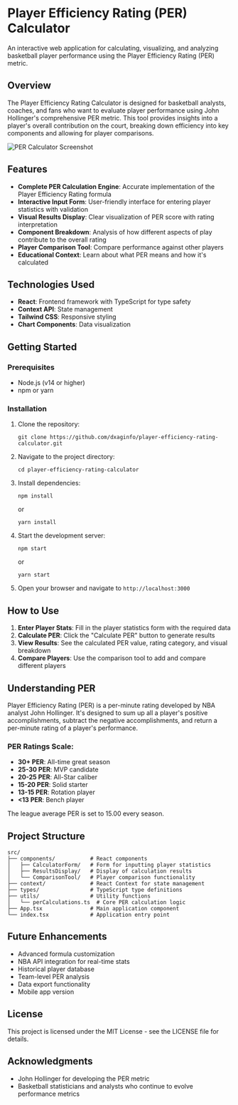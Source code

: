 # Player Efficiency Rating (PER) Calculator

An interactive web application for calculating, visualizing, and analyzing basketball player performance using the Player Efficiency Rating (PER) metric.

## Overview

The Player Efficiency Rating Calculator is designed for basketball analysts, coaches, and fans who want to evaluate player performance using John Hollinger's comprehensive PER metric. This tool provides insights into a player's overall contribution on the court, breaking down efficiency into key components and allowing for player comparisons.

![PER Calculator Screenshot](https://via.placeholder.com/800x450.png?text=PER+Calculator+Screenshot)

## Features

- **Complete PER Calculation Engine**: Accurate implementation of the Player Efficiency Rating formula
- **Interactive Input Form**: User-friendly interface for entering player statistics with validation
- **Visual Results Display**: Clear visualization of PER score with rating interpretation
- **Component Breakdown**: Analysis of how different aspects of play contribute to the overall rating
- **Player Comparison Tool**: Compare performance against other players
- **Educational Context**: Learn about what PER means and how it's calculated

## Technologies Used

- **React**: Frontend framework with TypeScript for type safety
- **Context API**: State management
- **Tailwind CSS**: Responsive styling
- **Chart Components**: Data visualization

## Getting Started

### Prerequisites

- Node.js (v14 or higher)
- npm or yarn

### Installation

1. Clone the repository:
   ```
   git clone https://github.com/dxaginfo/player-efficiency-rating-calculator.git
   ```

2. Navigate to the project directory:
   ```
   cd player-efficiency-rating-calculator
   ```

3. Install dependencies:
   ```
   npm install
   ```
   or
   ```
   yarn install
   ```

4. Start the development server:
   ```
   npm start
   ```
   or
   ```
   yarn start
   ```

5. Open your browser and navigate to `http://localhost:3000`

## How to Use

1. **Enter Player Stats**: Fill in the player statistics form with the required data
2. **Calculate PER**: Click the "Calculate PER" button to generate results
3. **View Results**: See the calculated PER value, rating category, and visual breakdown
4. **Compare Players**: Use the comparison tool to add and compare different players

## Understanding PER

Player Efficiency Rating (PER) is a per-minute rating developed by NBA analyst John Hollinger. It's designed to sum up all a player's positive accomplishments, subtract the negative accomplishments, and return a per-minute rating of a player's performance.

### PER Ratings Scale:

- **30+ PER**: All-time great season
- **25-30 PER**: MVP candidate
- **20-25 PER**: All-Star caliber
- **15-20 PER**: Solid starter
- **13-15 PER**: Rotation player
- **<13 PER**: Bench player

The league average PER is set to 15.00 every season.

## Project Structure

```
src/
├── components/           # React components
│   ├── CalculatorForm/   # Form for inputting player statistics
│   ├── ResultsDisplay/   # Display of calculation results
│   └── ComparisonTool/   # Player comparison functionality
├── context/              # React Context for state management
├── types/                # TypeScript type definitions
├── utils/                # Utility functions
│   └── perCalculations.ts  # Core PER calculation logic
├── App.tsx               # Main application component
└── index.tsx             # Application entry point
```

## Future Enhancements

- Advanced formula customization
- NBA API integration for real-time stats
- Historical player database
- Team-level PER analysis
- Data export functionality
- Mobile app version

## License

This project is licensed under the MIT License - see the LICENSE file for details.

## Acknowledgments

- John Hollinger for developing the PER metric
- Basketball statisticians and analysts who continue to evolve performance metrics